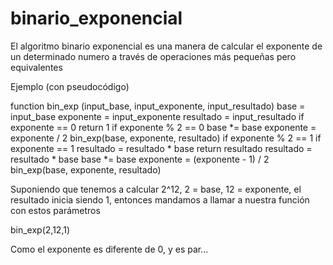 # binario_exponencial

El algoritmo binario exponencial es una manera de calcular el exponente de un determinado numero a través de operaciones más pequeñas pero equivalentes

Ejemplo (con pseudocódigo)

function bin_exp (input_base, input_exponente, input_resultado)
		base = input_base
		exponente = input_exponente
		resultado = input_resultado
	if exponente == 0
		return 1
	if exponente % 2 == 0 
		base *= base 
		exponente = exponente / 2
		bin_exp(base, exponente, resultado)
	if exponente % 2 == 1
		if exponente == 1
			resultado = resultado * base
			return resultado
		resultado = resultado * base 
		base *= base
		exponente = (exponente - 1) / 2
		bin_exp(base, exponente, resultado)

Suponiendo que tenemos a calcular 2^12, 2 = base, 12 = exponente, el resultado inicia siendo 1, entonces mandamos a llamar a nuestra función con estos parámetros

bin_exp(2,12,1)

Como el exponente es diferente de 0, y es par...
